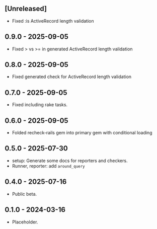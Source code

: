 ## [Unreleased]

* Fixed :is ActiveRecord length validation

## 0.9.0 - 2025-09-05

* Fixed > vs >= in generated ActiveRecord length validation

## 0.8.0 - 2025-09-05

* Fixed generated check for ActiveRecord length validation

## 0.7.0 - 2025-09-05

* Fixed including rake tasks.

## 0.6.0 - 2025-09-05

* Folded recheck-rails gem into primary gem with conditional loading

## 0.5.0 - 2025-07-30

* setup: Generate some docs for reporters and checkers.
* Runner, reporter: add `around_query`

## 0.4.0 - 2025-07-16

* Public beta.

## 0.1.0 - 2024-03-16

* Placeholder.
